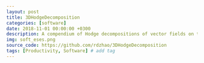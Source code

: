 ```yaml
---
layout: post
title: 3DHodgeDecomposition
categories: [software]
date: 2018-11-01 00:00:00 +0300
description: A compendium of Hodge decompositions of vector fields on tetrahedral meshes embedded in the 3D Euclidean space.
img: soft_eses.png
source_code: https://github.com/rdzhao/3DHodgeDecomposition
tags: [Productivity, Software] # add tag
---
```

